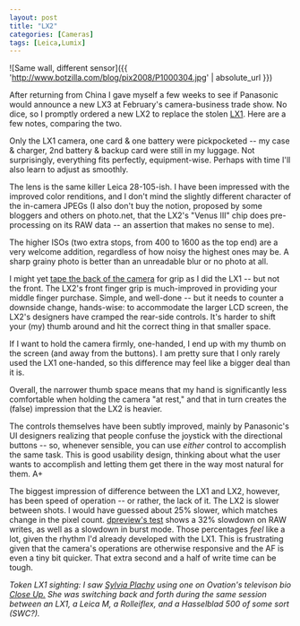 ```yaml
---
layout: post
title: "LX2"
categories: [Cameras]
tags: [Leica,Lumix]
---
```



![Same wall, different sensor]({{ 'http://www.botzilla.com/blog/pix2008/P1000304.jpg' | absolute_url }})


After returning from China I gave myself a few weeks to see if Panasonic would announce a new LX3 at February's camera-business trade show. No dice, so I promptly ordered a new LX2 to replace the stolen <a href="http://www.botzilla.com/blog/archives/000476.html">LX1</a>. Here are a few notes, comparing the two.


<!--more-->
Only the LX1 camera, one card & one battery were pickpocketed -- my case & charger, 2nd battery & backup card were still in my luggage. Not surprisingly, everything fits perfectly, equipment-wise. Perhaps with time I'll also learn to adjust as smoothly.

The lens is the same killer Leica 28-105-ish. I have been impressed with the improved color renditions, and I don't mind the slightly different character of the in-camera JPEGs (I also don't buy the notion, proposed by some bloggers and others on photo.net, that the LX2's "Venus III" chip does pre-processing on its RAW data -- an assertion that makes no sense to me).

The higher ISOs (two extra stops, from 400 to 1600 as the top end) are a very welcome addition, regardless of how noisy the highest ones may be. A sharp grainy photo is better than an unreadable blur or no photo at all. 

I might yet <a href="http://www.botzilla.com/blog/archives/000479.html">tape the back of the camera</a> for grip as I did the LX1 -- but not the front. The LX2's front finger grip is much-improved in providing your middle finger purchase. Simple, and well-done -- but it needs to counter a downside change, hands-wise: to accommodate the larger LCD screen, the LX2's designers have cramped the rear-side controls. It's harder to shift your (my) thumb around and hit the correct thing in that smaller space.

If I want to hold the camera firmly, one-handed, I end up with my thumb on the screen (and away from the buttons). I am pretty sure that I only rarely used the LX1 one-handed, so this difference may feel like a bigger deal than it is.

Overall, the narrower thumb space means that my hand is significantly less comfortable when holding the camera "at rest," and that in turn creates the (false) impression that the LX2 is heavier.

The controls themselves have been subtly improved, mainly by Panasonic's UI designers realizing that people confuse the joystick with the directional buttons -- so, whenever sensible, you can use <i>either</i> control to accomplish the same task. This is good usability design, thinking about what the user wants to accomplish and letting them get there in the way most natural for them. A+

The biggest impression of difference between the LX1 and LX2, however, has been speed of operation -- or rather, the lack of it. The LX2 is slower between shots. I would have guessed about 25% slower, which matches change in the pixel count. <a href="http://www.dpreview.com/reviews/PanasonicLX2/page5.asp">dpreview's test</a> shows a 32% slowdown on RAW writes, as well as a slowdown in burst mode. Those percentages <i>feel</i> like a lot, given the rhythm I'd already developed with the LX1. This is frustrating given that the camera's operations are otherwise responsive and the AF is even a tiny bit quicker. That extra second and a half of write time can be tough.

<i>Token LX1 sighting: I saw <a href="http://en.wikipedia.org/wiki/Sylvia_Plachy">Sylvia Plachy</a> using one on Ovation's televison bio <a href="http://www.ovationtv.com/programs/programdetail.aspx?id=477&genre=3&subgenre=16&genre_name=art"><i>Close Up.</i></a> She was switching back and forth during the same session between an LX1, a Leica M, a Rolleiflex, and a Hasselblad 500 of some sort (SWC?).</i>
